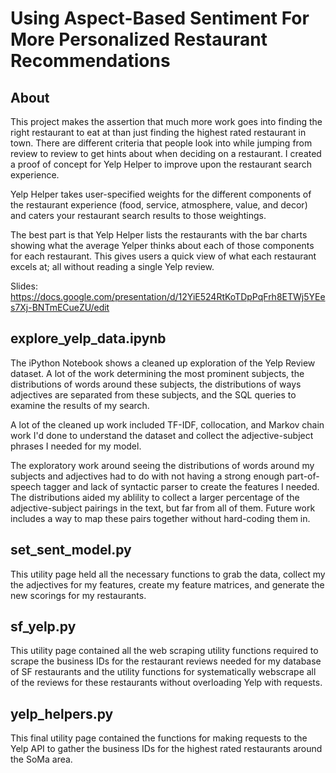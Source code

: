 Using Aspect-Based Sentiment For More Personalized Restaurant Recommendations
=============================================================================
About
-----
This project makes the assertion that much more work goes into finding the right restaurant to eat at than just finding the highest rated restaurant in town. There are different criteria that people look into while jumping from review to review to get hints about when deciding on a restaurant. I created a proof of concept for Yelp Helper to improve upon the restaurant search experience.

Yelp Helper takes user-specified weights for the different components of the restaurant experience (food, service, atmosphere, value, and decor) and caters your restaurant search results to those weightings. 

The best part is that Yelp Helper lists the restaurants with the bar charts showing what the average Yelper thinks about each of those components for each restaurant. This gives users a quick view of what each restaurant excels at; all without reading a single Yelp review.

Slides:
https://docs.google.com/presentation/d/12YiE524RtKoTDpPqFrh8ETWj5YEes7Xj-BNTmECueZU/edit

explore_yelp_data.ipynb
-----------------------
The iPython Notebook shows a cleaned up exploration of the Yelp Review dataset. A lot of the work determining the most prominent subjects, the distributions of words around these subjects, the distributions of ways adjectives are separated from these subjects, and the SQL queries to examine the results of my search.

A lot of the cleaned up work included TF-IDF, collocation, and Markov chain work I'd done to understand the dataset and collect the adjective-subject phrases I needed for my model.

The exploratory work around seeing the distributions of words around my subjects and adjectives had to do with not having a strong enough part-of-speech tagger and lack of syntactic parser to create the features I needed. The distributions aided my ablility to collect a larger percentage of the adjective-subject pairings in the text, but far from all of them. Future work includes a way to map these pairs together without hard-coding them in.

set_sent_model.py
-----------------
This utility page held all the necessary functions to grab the data, collect my the adjectives for my features, create my feature matrices, and generate the new scorings for my restaurants.

sf_yelp.py
----------
This utility page contained all the web scraping utility functions required to scrape the business IDs for the restaurant reviews needed for my database of SF restaurants and the utility functions for systematically webscrape all of the reviews for these restaurants without overloading Yelp with requests.

yelp_helpers.py
---------------
This final utility page contained the functions for making requests to the Yelp API to gather the business IDs for the highest rated restaurants around the SoMa area.